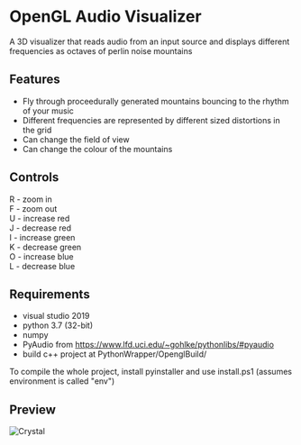 # OpenGL Audio Visualizer
A 3D visualizer that reads audio from an input source and displays different frequencies as octaves of perlin noise mountains

## Features
* Fly through proceedurally generated mountains bouncing to the rhythm of your music
* Different frequencies are represented by different sized distortions in the grid
* Can change the field of view
* Can change the colour of the mountains

## Controls
R - zoom in  
F - zoom out  
U - increase red  
J - decrease red  
I - increase green  
K - decrease green  
O - increase blue  
L - decrease blue  

## Requirements
* visual studio 2019
* python 3.7 (32-bit)
* numpy
* PyAudio from https://www.lfd.uci.edu/~gohlke/pythonlibs/#pyaudio
* build c++ project at PythonWrapper/OpenglBuild/

To compile the whole project, install pyinstaller and use install.ps1 (assumes environment is called "env")

## Preview
![Crystal](./visualizer_example.gif)
